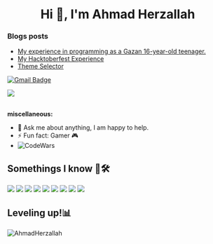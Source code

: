<h1 align="center">Hi 👋, I'm Ahmad Herzallah</h1>

### Blogs posts

<!-- BLOG-POST-LIST:START -->
- [My experience in programming as a Gazan 16-year-old teenager.](https://aherzallah.medium.com/my-experience-in-programming-as-a-gazan-16-year-old-teenager-81178dfa1147?source=rss-1cfe80ab7c54------2)
- [My Hacktoberfest Experience](https://dev.to/ahmadherzallah/my-hacktoberfest-experience-1e50)
- [Theme Selector](https://dev.to/ahmadherzallah/theme-selector-594p)
<!-- BLOG-POST-LIST:END -->

[![Gmail Badge](https://img.shields.io/badge/-ahmad.ehabherzallah@gmail.com-c14438?style=flat-square&logo=Gmail&logoColor=white&link=mailto:ahmedpalhr0595@gmail.com)](mailto:ahmad.ehabherzallah@gmail.com)

![](https://visitor-badge.glitch.me/badge?page_id=AhmadHerzallah.AhmadHerzallah)
<br />
<br />

**miscellaneous:**

- 💬 Ask me about anything, I am happy to help.
- ⚡ Fun fact: Gamer 🎮
- ![CodeWars](https://www.codewars.com/users/ahmd/badges/micro)

## Somethings I know 🤔🛠️

![](https://img.shields.io/badge/Linux-informational?style=flat&logo=linux&logoColor=white&color=E95420)
![](https://img.shields.io/badge/Windows-informational?style=flat&logo=windows&logoColor=white&color=blue)
![](https://img.shields.io/badge/GitHub-informational?style=flat&logo=github&logoColor=white&color=181717)
![](https://img.shields.io/badge/-Git-informational?style=flat&logo=git&logoColor=white&color=F05032)
![](https://img.shields.io/badge/Visual%20Studio%20Code-blue.svg?logo=visual-studio-code)
![](https://img.shields.io/badge/Python-informational?style=flat&logo=python&logoColor=white&color=3776AB)
![](https://img.shields.io/badge/Javascript-informational?style=flat&logo=Javascript&logoColor=F7E018&color=000000)
![](https://img.shields.io/badge/React-informational?style=flat&logo=React&logoColor=white&color=222222)
![](https://img.shields.io/badge/vuejs-style=flat)

## Leveling up!📊

<img src="https://github-readme-stats.vercel.app/api?username=AhmadHerzallah&show_icons=true&theme=gotham" alt="AhmadHerzallah">
